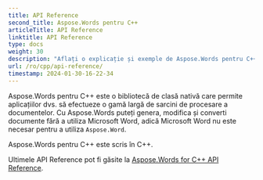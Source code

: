 ```yaml
---
title: API Reference
second_title: Aspose.Words pentru C++
articleTitle: API Reference
linktitle: API Reference
type: docs
weight: 30
description: "Aflați o explicație și exemple de Aspose.Words pentru C++ clase și metode pentru a genera, converti, modifica, reda și imprima documente fără a utiliza Microsoft Word."
url: /ro/cpp/api-reference/
timestamp: 2024-01-30-16-22-34
---
```


Aspose.Words pentru C++ este o bibliotecă de clasă nativă care permite aplicațiilor dvs. să efectueze o gamă largă de sarcini de procesare a documentelor. Cu Aspose.Words puteți genera, modifica și converti documente fără a utiliza Microsoft Word, adică Microsoft Word nu este necesar pentru a utiliza `Aspose.Word`.

Aspose.Words pentru C++ este scris în C++.

Ultimele API Reference pot fi găsite la [Aspose.Words for C++ API Reference](https://reference.aspose.com/words/cpp/).

